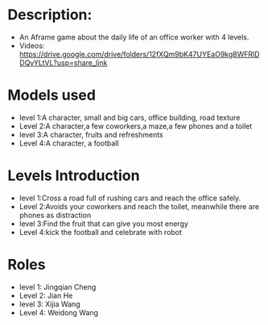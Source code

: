 # Description:
- An Aframe game about the daily life of an office worker with 4 levels.
- Videos: https://drive.google.com/drive/folders/12fXQm9bK47UYEaO9kg8WFRlDDQyYLtVL?usp=share_link

# Models used
- level 1:A character, small and big cars, office building, road texture
- Level 2:A character,a few coworkers,a maze,a few phones and a toilet
- level 3:A character, fruits and refreshments
- Level 4:A character, a football

# Levels Introduction
- level 1:Cross a road full of rushing cars and reach the office safely.
- Level 2:Avoids your coworkers and reach the toilet, meanwhile there are phones as distraction
- level 3:Find the fruit that can give you most energy
- Level 4:kick the football and celebrate with robot

# Roles
- level 1: Jingqian Cheng
- Level 2: Jian He
- level 3: Xijia Wang
- Level 4: Weidong Wang

